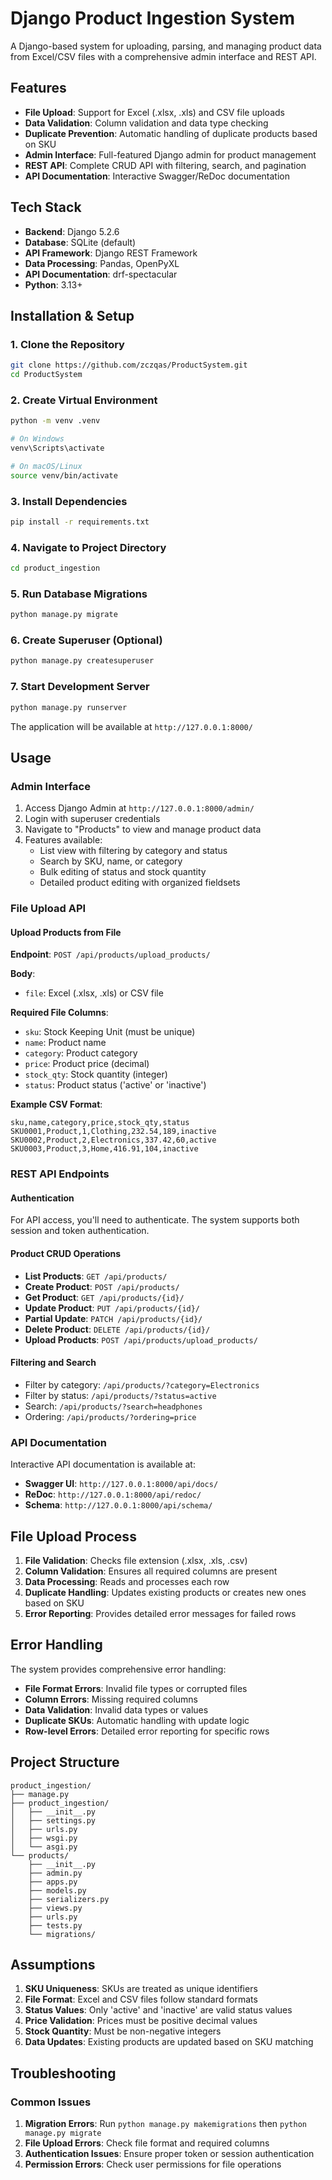 # Django Product Ingestion System

A Django-based system for uploading, parsing, and managing product data from Excel/CSV files with a comprehensive admin interface and REST API.

## Features

- **File Upload**: Support for Excel (.xlsx, .xls) and CSV file uploads
- **Data Validation**: Column validation and data type checking
- **Duplicate Prevention**: Automatic handling of duplicate products based on SKU
- **Admin Interface**: Full-featured Django admin for product management
- **REST API**: Complete CRUD API with filtering, search, and pagination
- **API Documentation**: Interactive Swagger/ReDoc documentation

## Tech Stack

- **Backend**: Django 5.2.6
- **Database**: SQLite (default)
- **API Framework**: Django REST Framework
- **Data Processing**: Pandas, OpenPyXL
- **API Documentation**: drf-spectacular
- **Python**: 3.13+

## Installation & Setup

### 1. Clone the Repository

```bash
git clone https://github.com/zczqas/ProductSystem.git
cd ProductSystem
```

### 2. Create Virtual Environment

```bash
python -m venv .venv

# On Windows
venv\Scripts\activate

# On macOS/Linux
source venv/bin/activate
```

### 3. Install Dependencies

```bash
pip install -r requirements.txt
```

### 4. Navigate to Project Directory

```bash
cd product_ingestion
```

### 5. Run Database Migrations

```bash
python manage.py migrate
```

### 6. Create Superuser (Optional)

```bash
python manage.py createsuperuser
```

### 7. Start Development Server

```bash
python manage.py runserver
```

The application will be available at `http://127.0.0.1:8000/`

## Usage

### Admin Interface

1. Access Django Admin at `http://127.0.0.1:8000/admin/`
2. Login with superuser credentials
3. Navigate to "Products" to view and manage product data
4. Features available:
   - List view with filtering by category and status
   - Search by SKU, name, or category
   - Bulk editing of status and stock quantity
   - Detailed product editing with organized fieldsets

### File Upload API

#### Upload Products from File

**Endpoint**: `POST /api/products/upload_products/`

**Body**: 
- `file`: Excel (.xlsx, .xls) or CSV file

**Required File Columns**:
- `sku`: Stock Keeping Unit (must be unique)
- `name`: Product name
- `category`: Product category
- `price`: Product price (decimal)
- `stock_qty`: Stock quantity (integer)
- `status`: Product status ('active' or 'inactive')

**Example CSV Format**:
```csv
sku,name,category,price,stock_qty,status
SKU0001,Product,1,Clothing,232.54,189,inactive
SKU0002,Product,2,Electronics,337.42,60,active
SKU0003,Product,3,Home,416.91,104,inactive
```

### REST API Endpoints

#### Authentication
For API access, you'll need to authenticate. The system supports both session and token authentication.

#### Product CRUD Operations

- **List Products**: `GET /api/products/`
- **Create Product**: `POST /api/products/`
- **Get Product**: `GET /api/products/{id}/`
- **Update Product**: `PUT /api/products/{id}/`
- **Partial Update**: `PATCH /api/products/{id}/`
- **Delete Product**: `DELETE /api/products/{id}/`
- **Upload Products**: `POST /api/products/upload_products/`

#### Filtering and Search

- Filter by category: `/api/products/?category=Electronics`
- Filter by status: `/api/products/?status=active`
- Search: `/api/products/?search=headphones`
- Ordering: `/api/products/?ordering=price`

### API Documentation

Interactive API documentation is available at:
- **Swagger UI**: `http://127.0.0.1:8000/api/docs/`
- **ReDoc**: `http://127.0.0.1:8000/api/redoc/`
- **Schema**: `http://127.0.0.1:8000/api/schema/`

## File Upload Process

1. **File Validation**: Checks file extension (.xlsx, .xls, .csv)
2. **Column Validation**: Ensures all required columns are present
3. **Data Processing**: Reads and processes each row
4. **Duplicate Handling**: Updates existing products or creates new ones based on SKU
5. **Error Reporting**: Provides detailed error messages for failed rows

## Error Handling

The system provides comprehensive error handling:

- **File Format Errors**: Invalid file types or corrupted files
- **Column Errors**: Missing required columns
- **Data Validation**: Invalid data types or values
- **Duplicate SKUs**: Automatic handling with update logic
- **Row-level Errors**: Detailed error reporting for specific rows

## Project Structure

```
product_ingestion/
├── manage.py
├── product_ingestion/
│   ├── __init__.py
│   ├── settings.py
│   ├── urls.py
│   ├── wsgi.py
│   └── asgi.py
└── products/
    ├── __init__.py
    ├── admin.py
    ├── apps.py
    ├── models.py
    ├── serializers.py
    ├── views.py
    ├── urls.py
    ├── tests.py
    └── migrations/
```

## Assumptions

1. **SKU Uniqueness**: SKUs are treated as unique identifiers
2. **File Format**: Excel and CSV files follow standard formats
3. **Status Values**: Only 'active' and 'inactive' are valid status values
4. **Price Validation**: Prices must be positive decimal values
5. **Stock Quantity**: Must be non-negative integers
6. **Data Updates**: Existing products are updated based on SKU matching

## Troubleshooting

### Common Issues

1. **Migration Errors**: Run `python manage.py makemigrations` then `python manage.py migrate`
2. **File Upload Errors**: Check file format and required columns
3. **Authentication Issues**: Ensure proper token or session authentication
4. **Permission Errors**: Check user permissions for file operations
